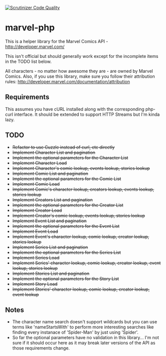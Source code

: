 [![Scrutinizer Code Quality](https://scrutinizer-ci.com/g/caseysoftware/marvel-php/badges/quality-score.png?b=master)](https://scrutinizer-ci.com/g/caseysoftware/marvel-php/?branch=master)

marvel-php
==========

This is a helper library for the Marvel Comics API - http://developer.marvel.com/

This isn't official but should generally work except for the incomplete items in the TODO list below.

All characters - no matter how awesome they are - are owned by Marvel Comics. Also, if you use this library, make sure you follow their attribution rules: http://developer.marvel.com/documentation/attribution

## Requirements

This assumes you have cURL installed along with the corresponding php-curl interface. It should be extended to support HTTP Streams but I'm kinda lazy.

## TODO

*  ~~Refactor to use Guzzle instead of curl, etc directly~~
*  ~~Implement Character List and pagination~~
*  ~~Implement the optional parameters for the Character List~~
*  ~~Implement Character Load~~
*  ~~Implement Character's comic lookup, events lookup, stories lookup~~
*  ~~Implement Comic List and pagination~~
*  ~~Implement the optional parameters for the Comic List~~
*  ~~Implement Comic Load~~
*  ~~Implement Comic's character lookup, creators lookup, events lookup, stories lookup~~
*  ~~Implement Creators List and pagination~~
*  ~~Implement the optional parameters for the Creator List~~
*  ~~Implement Creator Load~~
*  ~~Implement Creator's comic lookup, events lookup, stories lookup~~
*  ~~Implement Event List and pagination~~
*  ~~Implement the optional parameters for the Event List~~
*  ~~Implement Event Load~~
*  ~~Implement Event's character lookup, comic lookup, creator lookup, stories lookup~~
*  ~~Implement Series List and pagination~~
*  ~~Implement the optional parameters for the Series List~~
*  ~~Implement Series Load~~
*  ~~Implement Series' character lookup, comic lookup, creator lookup, event lookup, stories lookup~~
*  ~~Implement Stories List and pagination~~
*  ~~Implement the optional parameters for the Story List~~
*  ~~Implement Story Load~~
*  ~~Implement Stories' character lookup, comic lookup, creator lookup, event lookup~~

## Notes

*  The character name search doesn't support wildcards but you can use terms like 'nameStartsWith' to perform more interesting searches like finding every instanace of 'Spider-Man' by just using 'Spider'.
*  So far the optional parameters have no validation in this library... I'm not sure if it should occur here as it may break later versions of the API as those requirements change.
